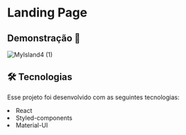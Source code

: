 # Landing Page

## Demonstração 📸

![MyIsland4 (1)](https://user-images.githubusercontent.com/90733795/135012230-85835247-5596-4e82-a9f5-8a7680686640.gif)

## 🛠 Tecnologias

Esse projeto foi desenvolvido com as seguintes tecnologias:

<div>
  <li>React</li>
  <li>Styled-components</li>
  <li>Material-UI</li>
</div>
